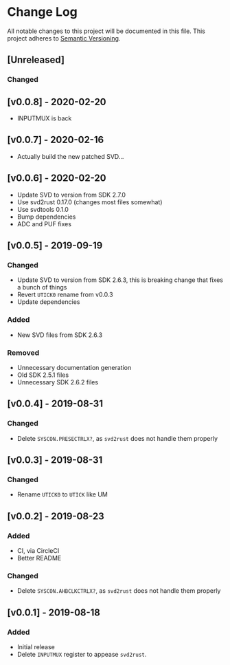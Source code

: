 # Change Log

All notable changes to this project will be documented in this file.
This project adheres to [Semantic Versioning](http://semver.org/).

## [Unreleased]

### Changed

## [v0.0.8] - 2020-02-20

- INPUTMUX is back

## [v0.0.7] - 2020-02-16

- Actually build the new patched SVD...

## [v0.0.6] - 2020-02-20

- Update SVD to version from SDK 2.7.0
- Use svd2rust 0.17.0 (changes most files somewhat)
- Use svdtools 0.1.0
- Bump dependencies
- ADC and PUF fixes

## [v0.0.5] - 2019-09-19

### Changed

- Update SVD to version from SDK 2.6.3, this is breaking
  change that fixes a bunch of things
- Revert `UTICK0` rename from v0.0.3
- Update dependencies

### Added
- New SVD files from SDK 2.6.3

### Removed
- Unnecessary documentation generation
- Old SDK 2.5.1 files
- Unnecessary SDK 2.6.2 files

## [v0.0.4] - 2019-08-31

### Changed

- Delete `SYSCON.PRESECTRLX?`, as `svd2rust` does not
  handle them properly

## [v0.0.3] - 2019-08-31

### Changed

- Rename `UTICK0` to `UTICK` like UM

## [v0.0.2] - 2019-08-23

### Added

- CI, via CircleCI
- Better README

### Changed

- Delete `SYSCON.AHBCLKCTRLX?`, as `svd2rust` does not
  handle them properly

## [v0.0.1] - 2019-08-18

### Added

- Initial release
- Delete `INPUTMUX` register to appease `svd2rust`.

